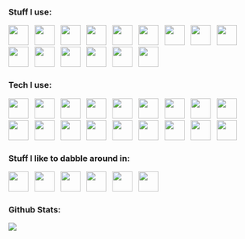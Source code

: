 ### Stuff I use:

<img src="https://svg-filler.herokuapp.com/?url=https://simpleicons.org/icons/html5.svg&fill=%23e05d44" height="40"> &nbsp; <img src="https://svg-filler.herokuapp.com/?url=https://simpleicons.org/icons/css3.svg&fill=%23007ec6" height="40"> &nbsp; <img src="https://svg-filler.herokuapp.com/?url=https://simpleicons.org/icons/javascript.svg&fill=%23dfb317" height="40"> &nbsp; <img src="https://svg-filler.herokuapp.com/?url=https://simpleicons.org/icons/typescript.svg&fill=%233178c6" height="40"> &nbsp; <img src="https://svg-filler.herokuapp.com/?url=https://simpleicons.org/icons/python.svg&fill=%23007ec6" height="40"> &nbsp; <img src="https://svg-filler.herokuapp.com/?url=https://simpleicons.org/icons/ruby.svg&fill=%238b0000" height="40"> &nbsp; <img src="https://svg-filler.herokuapp.com/?url=https://simpleicons.org/icons/node-dot-js.svg&fill=%2370a761" height="40"> &nbsp; <img src="https://svg-filler.herokuapp.com/?url=https://simpleicons.org/icons/php.svg&fill=%238892bf" height="40"> &nbsp; <img src="https://svg-filler.herokuapp.com/?url=https://simpleicons.org/icons/angular.svg&fill=%23e05d44" height="40"> &nbsp; <img src="https://svg-filler.herokuapp.com/?url=https://simpleicons.org/icons/react.svg&fill=%23007ec6" height="40"> &nbsp; <img src="https://svg-filler.herokuapp.com/?url=https://simpleicons.org/icons/vue-dot-js.svg&fill=%2342b983" height="40"> &nbsp; <img src="https://svg-filler.herokuapp.com/?url=https://simpleicons.org/icons/svelte.svg&fill=%23FF3E00" height="40"> &nbsp; <img src="https://svg-filler.herokuapp.com/?url=https://simpleicons.org/icons/tailwindcss.svg&fill=%2338b2ac" height="40"> &nbsp; <img src="https://svg-filler.herokuapp.com/?url=https://simpleicons.org/icons/ionic.svg&fill=%233880ff" height="40"> &nbsp; <img src="https://svg-filler.herokuapp.com/?url=https://simpleicons.org/icons/webcomponents-dot-org.svg&fill=%2329ABE2" height="40">

### Tech I use:

<img src="https://simpleicons.org/icons/linux.svg" height="40"> &nbsp; <img src="https://svg-filler.herokuapp.com/?url=https://simpleicons.org/icons/manjaro.svg&fill=%2335BF5C" height="40"> &nbsp; <img src="https://svg-filler.herokuapp.com/?url=https://simpleicons.org/icons/kde.svg&fill=%231D99F3" height="40"> &nbsp; <img src="https://svg-filler.herokuapp.com/?url=https://simpleicons.org/icons/googlechrome.svg&fill=%234285F4" height="40"> &nbsp; <img src="https://svg-filler.herokuapp.com/?url=https://simpleicons.org/icons/codepen.svg&fill=%23000000" height="40"> &nbsp; <img src="https://svg-filler.herokuapp.com/?url=https://simpleicons.org/icons/google.svg&fill=%234285F4" height="40"> &nbsp; <img src="https://svg-filler.herokuapp.com/?url=https://simpleicons.org/icons/visualstudiocode.svg&fill=%23007ACC" height="40"> &nbsp; <img src="https://svg-filler.herokuapp.com/?url=https://simpleicons.org/icons/github.svg&fill=%23181717" height="40"> &nbsp; <img src="https://svg-filler.herokuapp.com/?url=https://simpleicons.org/icons/git.svg&fill=%23F05032" height="40"> &nbsp; <img src="https://svg-filler.herokuapp.com/?url=https://simpleicons.org/icons/npm.svg&fill=%23CB3837" height="40"> &nbsp; <img src="https://svg-filler.herokuapp.com/?url=https://simpleicons.org/icons/heroku.svg&fill=%23430098" height="40"> &nbsp; <img src="https://svg-filler.herokuapp.com/?url=https://simpleicons.org/icons/netlify.svg&fill=%2300C7B7" height="40"> &nbsp; <img src="https://svg-filler.herokuapp.com/?url=https://simpleicons.org/icons/firebase.svg&fill=%23FFCA28" height="40"> &nbsp; <img src="https://svg-filler.herokuapp.com/?url=https://simpleicons.org/icons/fontawesome.svg&fill=%23339AF0" height="40"> &nbsp; <img src="https://svg-filler.herokuapp.com/?url=https://simpleicons.org/icons/lighthouse.svg&fill=%23F44B21" height="40"> &nbsp; <img src="https://svg-filler.herokuapp.com/?url=https://simpleicons.org/icons/androidstudio.svg&fill=%233DDC84" height="40"> &nbsp; <img src="https://svg-filler.herokuapp.com/?url=https://simpleicons.org/icons/clickup.svg&fill=%237B68EE" height="40"> &nbsp; <img src="https://svg-filler.herokuapp.com/?url=https://simpleicons.org/icons/adguard.svg&fill=%2366B574" height="40">

### Stuff I like to dabble around in:

<img src="https://svg-filler.herokuapp.com/?url=https://simpleicons.org/icons/arduino.svg&fill=%2300979D" height="40"> &nbsp; 
<img src="https://svg-filler.herokuapp.com/?url=https://simpleicons.org/icons/julia.svg&fill=%239558B2" height="40"> &nbsp; 
<img src="https://svg-filler.herokuapp.com/?url=https://simpleicons.org/icons/scala.svg&fill=%23DC322F" height="40"> &nbsp; 
<img src="https://svg-filler.herokuapp.com/?url=https://simpleicons.org/icons/kotlin.svg&fill=%230095D5" height="40"> &nbsp; 
<img src="https://svg-filler.herokuapp.com/?url=https://simpleicons.org/icons/android.svg&fill=%233DDC84" height="40"> &nbsp; 
<img src="https://svg-filler.herokuapp.com/?url=https://simpleicons.org/icons/dart.svg&fill=%230175C2" height="40"> &nbsp; 

### Github Stats:
![](https://github-readme-stats.vercel.app/api?username=Steffan153&show_icons=true)
